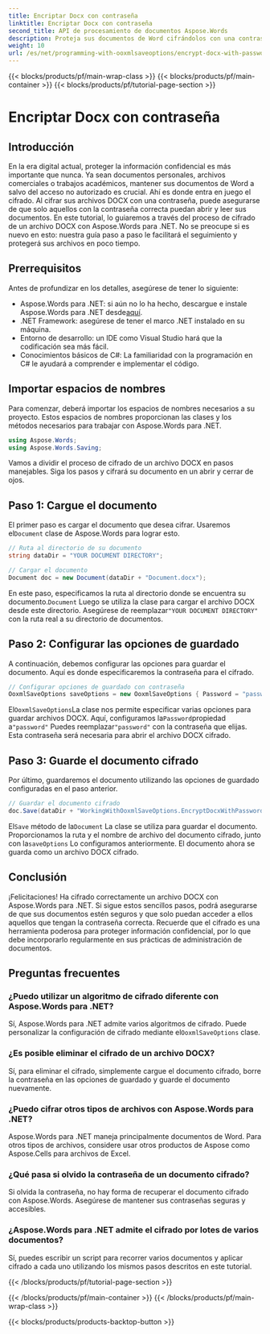 ```yaml
---
title: Encriptar Docx con contraseña
linktitle: Encriptar Docx con contraseña
second_title: API de procesamiento de documentos Aspose.Words
description: Proteja sus documentos de Word cifrándolos con una contraseña mediante Aspose.Words para .NET. Siga nuestra guía paso a paso para proteger su información confidencial.
weight: 10
url: /es/net/programming-with-ooxmlsaveoptions/encrypt-docx-with-password/
---
```


{{< blocks/products/pf/main-wrap-class >}}
{{< blocks/products/pf/main-container >}}
{{< blocks/products/pf/tutorial-page-section >}}

# Encriptar Docx con contraseña

## Introducción

En la era digital actual, proteger la información confidencial es más importante que nunca. Ya sean documentos personales, archivos comerciales o trabajos académicos, mantener sus documentos de Word a salvo del acceso no autorizado es crucial. Ahí es donde entra en juego el cifrado. Al cifrar sus archivos DOCX con una contraseña, puede asegurarse de que solo aquellos con la contraseña correcta puedan abrir y leer sus documentos. En este tutorial, lo guiaremos a través del proceso de cifrado de un archivo DOCX con Aspose.Words para .NET. No se preocupe si es nuevo en esto: nuestra guía paso a paso le facilitará el seguimiento y protegerá sus archivos en poco tiempo.

## Prerrequisitos

Antes de profundizar en los detalles, asegúrese de tener lo siguiente:

-  Aspose.Words para .NET: si aún no lo ha hecho, descargue e instale Aspose.Words para .NET desde[aquí](https://releases.aspose.com/words/net/).
- .NET Framework: asegúrese de tener el marco .NET instalado en su máquina.
- Entorno de desarrollo: un IDE como Visual Studio hará que la codificación sea más fácil.
- Conocimientos básicos de C#: La familiaridad con la programación en C# le ayudará a comprender e implementar el código.

## Importar espacios de nombres

Para comenzar, deberá importar los espacios de nombres necesarios a su proyecto. Estos espacios de nombres proporcionan las clases y los métodos necesarios para trabajar con Aspose.Words para .NET.

```csharp
using Aspose.Words;
using Aspose.Words.Saving;
```

Vamos a dividir el proceso de cifrado de un archivo DOCX en pasos manejables. Siga los pasos y cifrará su documento en un abrir y cerrar de ojos.

## Paso 1: Cargue el documento

 El primer paso es cargar el documento que desea cifrar. Usaremos el`Document` clase de Aspose.Words para lograr esto.

```csharp
// Ruta al directorio de su documento
string dataDir = "YOUR DOCUMENT DIRECTORY";  

// Cargar el documento
Document doc = new Document(dataDir + "Document.docx");
```

 En este paso, especificamos la ruta al directorio donde se encuentra su documento.`Document` Luego se utiliza la clase para cargar el archivo DOCX desde este directorio. Asegúrese de reemplazar`"YOUR DOCUMENT DIRECTORY"` con la ruta real a su directorio de documentos.

## Paso 2: Configurar las opciones de guardado

A continuación, debemos configurar las opciones para guardar el documento. Aquí es donde especificaremos la contraseña para el cifrado.

```csharp
// Configurar opciones de guardado con contraseña
OoxmlSaveOptions saveOptions = new OoxmlSaveOptions { Password = "password" };
```

 El`OoxmlSaveOptions`La clase nos permite especificar varias opciones para guardar archivos DOCX. Aquí, configuramos la`Password`propiedad a`"password"` Puedes reemplazar`"password"` con la contraseña que elijas. Esta contraseña será necesaria para abrir el archivo DOCX cifrado.

## Paso 3: Guarde el documento cifrado

Por último, guardaremos el documento utilizando las opciones de guardado configuradas en el paso anterior.

```csharp
// Guardar el documento cifrado
doc.Save(dataDir + "WorkingWithOoxmlSaveOptions.EncryptDocxWithPassword.docx", saveOptions);
```

 El`Save` método de la`Document` La clase se utiliza para guardar el documento. Proporcionamos la ruta y el nombre de archivo del documento cifrado, junto con la`saveOptions` Lo configuramos anteriormente. El documento ahora se guarda como un archivo DOCX cifrado.

## Conclusión

¡Felicitaciones! Ha cifrado correctamente un archivo DOCX con Aspose.Words para .NET. Si sigue estos sencillos pasos, podrá asegurarse de que sus documentos estén seguros y que solo puedan acceder a ellos aquellos que tengan la contraseña correcta. Recuerde que el cifrado es una herramienta poderosa para proteger información confidencial, por lo que debe incorporarlo regularmente en sus prácticas de administración de documentos.

## Preguntas frecuentes

### ¿Puedo utilizar un algoritmo de cifrado diferente con Aspose.Words para .NET?

Sí, Aspose.Words para .NET admite varios algoritmos de cifrado. Puede personalizar la configuración de cifrado mediante el`OoxmlSaveOptions` clase.

### ¿Es posible eliminar el cifrado de un archivo DOCX?

Sí, para eliminar el cifrado, simplemente cargue el documento cifrado, borre la contraseña en las opciones de guardado y guarde el documento nuevamente.

### ¿Puedo cifrar otros tipos de archivos con Aspose.Words para .NET?

Aspose.Words para .NET maneja principalmente documentos de Word. Para otros tipos de archivos, considere usar otros productos de Aspose como Aspose.Cells para archivos de Excel.

### ¿Qué pasa si olvido la contraseña de un documento cifrado?

Si olvida la contraseña, no hay forma de recuperar el documento cifrado con Aspose.Words. Asegúrese de mantener sus contraseñas seguras y accesibles.

### ¿Aspose.Words para .NET admite el cifrado por lotes de varios documentos?

Sí, puedes escribir un script para recorrer varios documentos y aplicar cifrado a cada uno utilizando los mismos pasos descritos en este tutorial.

{{< /blocks/products/pf/tutorial-page-section >}}

{{< /blocks/products/pf/main-container >}}
{{< /blocks/products/pf/main-wrap-class >}}

{{< blocks/products/products-backtop-button >}}
